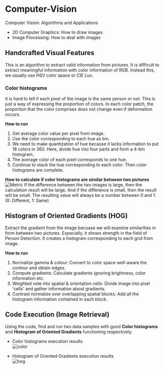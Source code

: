 # Computer-Vision
Computer Vision: Algorithms and Applications

+ 2D Computer Graphics: How to draw images
+ Image Processing: How to deal with images


## Handcrafted Visual Features
This is an algorithm to extract valid information from pictures.
It is difficult to extract meaningful information with color information of RGB.
Instead this, we usually use HSV color space or CIE Luv.

### Color histograms
It is hard to tell if each pixel of the image is the same person or not.
This is just a way of expressing the proportion of colors.
In each color patch, the proportion that the color comprises does not change even if deformation occurs.

**How to run**
1. Get average color value per pixel from image.
2. Use the color corresponding to each hue as bin.
3. We need to make quantization of hue because it lacks information to put 18 colors in 360.
Here, divide hue into four parts and form a 4-bin histogram.
4. The average color of each pixel corresponds to one hue.
5. Continue to stack the hue corresponding to each color.
Then color histograms are complete.

**How to calculate if color histograms are similar between two pictures**
![Metric](https://user-images.githubusercontent.com/88317168/128590354-dbb5db7b-f1c3-463c-8a52-0360454bb577.png)
If the difference between the two images is large, then the calculation result will be large.
And if the difference is small, then the result will be small.
The resulting value will always be a number between 0 and 1.
(0: Different, 1: Same)

## Histogram of Oriented Gradients (HOG)
Extract the gradient from the image becuase we will examine similarities in form between two pictures. Especially, it shows strength in the field of Person Detection. It creates a histogram corresponding to each grid from image.

**How to run**
1. Normalize gamma & colour: Convert to color space well-aware the contour and obtain edges.
2. Compute gradients: Calculate gradients ignoring brightness, color information etc.
3. Weighted vote into spatial & orientation cells: Divide image into pixel 'cells' and gather information about gradients.
4. Contrast normalize over overlapping spatial blocks: Add all the histogram information contained in each block.

## Code Execution (Image Retrieval)
Using the code, find and run two data samples with good **Color histograms** and **Histogram of Oriented Gradients** functioning respectively.<br>

+ Color histograms execution results<br>
![color](https://user-images.githubusercontent.com/88317168/128591667-0d01a7f9-52ec-4eb4-a62d-a9461df4f3ad.png)

+ Histogram of Oriented Gradients execution results<br>
![hog](https://user-images.githubusercontent.com/88317168/128591674-3d6e45dd-e094-4435-a58f-0c10ff37b468.png)
